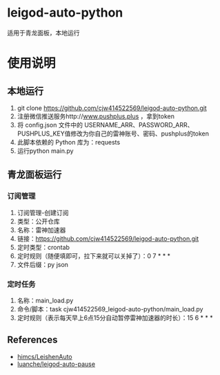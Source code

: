 # leigod-auto-python
适用于青龙面板，本地运行
# 使用说明
## 本地运行
1. git clone https://github.com/cjw414522569/leigod-auto-python.git
2. 注册微信推送服务http://www.pushplus.plus  ，拿到token
3. 将 config.json 文件中的 USERNAME_ARR、PASSWORD_ARR、PUSHPLUS_KEY值修改为你自己的雷神账号、密码、pushplus的token
4. 此脚本依赖的 Python 库为：requests
5. 运行python main.py

## 青龙面板运行
### 订阅管理
1. 订阅管理-创建订阅
2. 类型：公开仓库
3. 名称：雷神加速器
4. 链接：https://github.com/cjw414522569/leigod-auto-python.git
5. 定时类型：crontab
6. 定时规则（随便填即可，拉下来就可以关掉了）：0 7 * * *
7. 文件后缀：py json

### 定时任务
1. 名称：main_load.py
2. 命令/脚本：task cjw414522569_leigod-auto-python/main_load.py
3. 定时规则（表示每天早上6点15分自动暂停雷神加速器的时长）：15 6 * * *


## References
- [himcs/LeishenAuto](https://github.com/himcs/LeishenAuto)
- [luanche/leigod-auto-pause](https://github.com/luanche/leigod-auto-pause)
